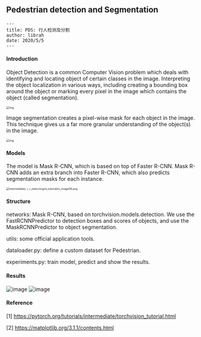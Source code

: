 ## Pedestrian detection and Segmentation 

```
---
title: PDS: 行人检测及分割
author: librah
date: 2020/5/5
---
```

#### Introduction

Object Detection is a common Computer Vision problem which deals with identifying and locating object of certain classes in the image. Interpreting the object localization in various ways, including creating a bounding box around the object or marking every pixel in the image which contains the object (called segmentation).

<img src="https://miro.medium.com/max/1096/1*NXWE7BHug0i-FQlHo5xa7w.png" alt="img" style="zoom:50%;" />

Image segmentation creates a pixel-wise mask for each object in the image. This technique gives us a far more granular understanding of the object(s) in the image.

<img src="https://cdn.analyticsvidhya.com/wp-content/uploads/2019/03/image-segmentation.png" alt="img" style="zoom:50%;" />

#### Models

The model is Mask R-CNN, which is based on top of Faster R-CNN. Mask R-CNN adds an extra branch into Faster R-CNN, which also predicts segmentation masks for each instance.

<img src="https://pytorch.org/tutorials/_static/img/tv_tutorial/tv_image04.png" alt="intermediate/../../_static/img/tv_tutorial/tv_image04.png" style="zoom:50%;" />

#### Structure

networks: Mask R-CNN, based on torchvision.models.detection. We use the FastRCNNPredictor to detection boxes and scores of objects, and use the MaskRCNNPredictor to object segmentation.

utils: some official application tools.

dataloader.py: define a custom dataset for Pedestrian.

experiments.py:  train model, predict and show the results.

#### Results

![image](https://user-images.githubusercontent.com/34414402/81048152-59500b00-8eee-11ea-9fe1-093417819fe7.png)
![image](https://user-images.githubusercontent.com/34414402/81048168-5fde8280-8eee-11ea-8b72-9639e780e081.png)

#### Reference

[1] https://pytorch.org/tutorials/intermediate/torchvision_tutorial.html

[2] https://matplotlib.org/3.1.1/contents.html